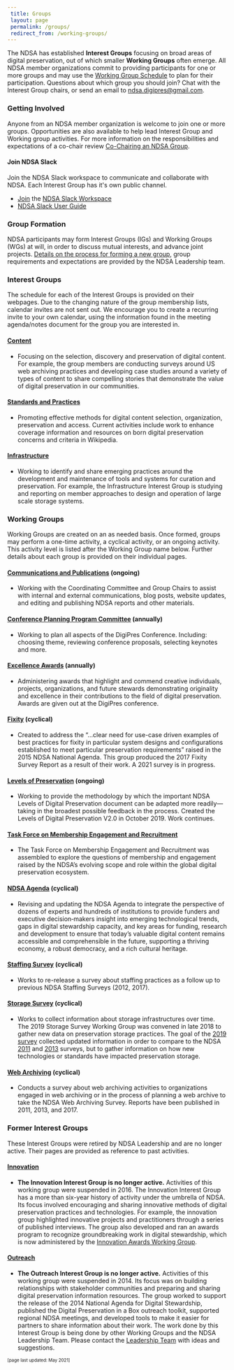```yaml
---
 title: Groups
 layout: page
 permalink: /groups/ 
 redirect_from: /working-groups/
---
```

The NDSA has established **Interest Groups** focusing on broad areas of digital preservation, out of which smaller **Working Groups** often emerge. All NDSA member organizations commit to providing participants for one or more groups and may use the [Working Group Schedule](/groups/schedule/) to plan for their participation. Questions about which group you should join? Chat with the Interest Group chairs, or send an email to [ndsa.digipres@gmail.com](mailto:ndsa.digipres@gmail.com).

### Getting Involved
Anyone from an NDSA member organization is welcome to join one or more groups.  Opportunities are also available to help lead Interest Group and Working group activities.  For more information on the responsibilities and expectations of a co-chair review [Co-Chairing an NDSA Group](/groups/co-chairing/).

#### Join NDSA Slack
Join the NDSA Slack workspace to communicate and collaborate with NDSA.  Each Interest Group has it's own public channel. 
- [Join](https://bit.ly/3fV8tBR) the [NDSA Slack Workspace](https://ndsa2.slack.com)
- [NDSA Slack User Guide](https://docs.google.com/document/d/1EomyQfXIur301P4b826wHO0mMeFlR7VEOMCjMz0zu_w/edit#heading=h.ihxkg9llgeh2)

### Group Formation
NDSA participants may form Interest Groups (IGs) and Working Groups (WGs) at will, in order to discuss mutual interests, and advance joint projects. [Details on the process for forming a new group](/groups/formation/), group requirements and expectations are provided by the NDSA Leadership team.
### Interest Groups
The schedule for each of the Interest Groups is provided on their webpages.  Due to the changing nature of the group membership lists, calendar invites are not sent out. We encourage you to create a recurring invite to your own calendar, using the information found in the meeting agenda/notes document for the group you are interested in.
#### [Content](/groups/content/)
- Focusing on the selection, discovery and preservation of digital content. For example, the group members are conducting surveys around US web archiving practices and developing case studies around a variety of types of content to share compelling stories that demonstrate the value of digital preservation in our communities.

#### [Standards and Practices](/groups/standards-and-practices/)
- Promoting effective methods for digital content selection, organization, preservation and access. Current activities include work to enhance coverage information and resources on born digital preservation concerns and criteria in Wikipedia.

#### [Infrastructure](/groups/infrastructure/)
- Working to identify and share emerging practices around the development and maintenance of tools and systems for curation and preservation. For example, the Infrastructure Interest Group is studying and reporting on member approaches to design and operation of large scale storage systems.

### Working Groups
Working Groups are created on an as needed basis.  Once formed, groups may perform a one-time activity, a cyclical activity, or an ongoing activity.  This activity level is listed after the Working Group name below.  Further details about each group is provided on their individual pages.

#### [Communications and Publications](/groups/communications-publications/) (ongoing)
- Working with the Coordinating Committee and Group Chairs to assist with internal and external communications, blog posts, website updates, and editing and publishing NDSA reports and other materials.

#### [Conference Planning Program Committee](/conference/) (annually)
- Working to plan all aspects of the DigiPres Conference.  Including: choosing theme, reviewing conference proposals, selecting keynotes and more.
  
#### [Excellence Awards](/groups/excellence-awards/) (annually)
- Administering awards that highlight and commend creative individuals, projects, organizations, and future stewards demonstrating originality and excellence in their contributions to the field of digital preservation. Awards are given out at the DigiPres conference.
  
#### [Fixity](/groups/fixity/) (cyclical)
- Created to address the “...clear need for use-case driven examples of best practices for fixity in particular system designs and configurations established to meet particular preservation requirements” raised in the 2015 NDSA National Agenda. This group produced the 2017 Fixity Survey Report as a result of their work. A 2021 survey is in progress.

#### [Levels of Preservation](/groups/levels-of-preservation/) (ongoing)
- Working to provide the methodology by which the important NDSA Levels of Digital Preservation document can be adapted more readily—taking in the broadest possible feedback in the process. Created the Levels of Digital Preservation V2.0 in October 2019. Work continues.

#### [Task Force on Membership Engagement and Recruitment](/groups/membership/)
- The Task Force on Membership Engagement and Recruitment was assembled to explore the questions of membership and engagement raised by the NDSA’s evolving scope and role within the global digital preservation ecosystem. 

#### [NDSA Agenda](/groups/national-agenda/) (cyclical)
- Revising and updating the NDSA Agenda to integrate the perspective of dozens of experts and hundreds of institutions to provide funders and executive decision‐makers insight into emerging technological trends, gaps in digital stewardship capacity, and key areas for funding, research and development to ensure that today’s valuable digital content remains accessible and comprehensible in the future, supporting a thriving economy, a robust democracy, and a rich cultural heritage.

#### [Staffing Survey](/groups/staffing/) (cyclical)
- Works to re-release a survey about staffing practices as a follow up to previous NDSA Staffing Surveys (2012, 2017).

#### [Storage Survey](/groups/storage-survey/) (cyclical)
- Works to collect information about storage infrastructures over time.  The 2019 Storage Survey Working Group was convened in late 2018 to gather new data on preservation storage practices. The goal of the [2019 survey](https://osf.io/uwsg7/) collected updated information in order to compare to the NDSA [2011](https://hdl.handle.net/1902.1/19768) and [2013](https://doi.org/10.7910/DVN/8NYC97) surveys, but to gather information on how new technologies or standards have impacted preservation storage.

#### [Web Archiving](/groups/web-archiving/) (cyclical)
- Conducts a survey about web archiving activities to organizations engaged in web archiving or in the process of planning a web archive to take the NDSA Web Archiving Survey. Reports have been published in 2011, 2013, and 2017.

### Former Interest Groups
These Interest Groups were retired by NDSA Leadership and are no longer active.  Their pages are provided as reference to past activities.

#### [Innovation](/groups/innovation/)
- **The Innovation Interest Group is no longer active.** Activities of this working group were suspended in 2016. The Innovation Interest Group has a more than six-year history of activity under the umbrella of NDSA. Its focus involved encouraging and sharing innovative methods of digital preservation practices and technologies. For example, the innovation group highlighted innovative projects and practitioners through a series of published interviews. The group also developed and ran an awards program to recognize groundbreaking work in digital stewardship, which is now administered by the [Innovation Awards Working Group](/groups/innovation-awards/).

#### [Outreach](/groups/outreach/)
- **The Outreach Interest Group is no longer active.** Activities of this working group were suspended in 2014. Its focus was on building relationships with stakeholder communities and preparing and sharing digital preservation information resources. The group worked to support the release of the 2014 National Agenda for Digital Stewardship, published the Digital Preservation in a Box outreach toolkit, supported regional NDSA meetings, and developed tools to make it easier for partners to share information about their work. The work done by this Interest Group is being done by other Working Groups and the NDSA Leadership Team. Please contact the [Leadership Team](/leadership/) with ideas and suggestions.
 
<font size="1">[page last updated: May 2021]</font>